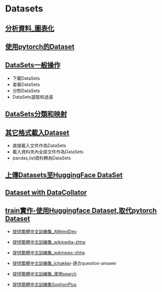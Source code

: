 # Datasets


## [分析資料_圖表化](./analyze_data.md)
## [使用pytorch的Dataset](./使用pytorch的dataset.md)

## [DataSets一般操作](./dataset一般操作.md)
- 下載DataSets
- 查看DataSets
- 分割DataSets
- DataSets選取和過濾

## [DataSets分類和映射](./dataset映射.md)

## [其它格式載入Dataset](./文件載入Dataset.md)
- 直接載入文件作為DataSets
- 載入資料夾內全部文件作為DataSets
- pandas,list資料轉為DataSets

## [上傳Datasets至HuggingFace DataSet](./上傳資料集至huggingFace.ipynb)
## [Dataset with DataCollator](./DataCollator.md)

## [train實作-使用Huggingface Dataset,取代pytorch Dataset](./pretrained.md)

- [提供繁體中文訓練集_AWeirdDev](https://huggingface.co/AWeirdDev)

- [提供繁體中文訓練集_wikipedia-zhtw](https://huggingface.co/datasets/erhwenkuo/wikipedia-zhtw)

- [提供繁體中文訓練集_wikinews-zhtw](https://huggingface.co/datasets/erhwenkuo/wikinews-zhtw)

- [提供繁體中文訓練集_lchakkei](https://huggingface.co/datasets/lchakkei/OpenOrca-Traditional-Chinese)-適合question-answer

- [提供繁體中文訓練集_使用search](https://huggingface.co/datasets?search=taiwan)

- [提供簡體中文訓練集SophonPlus](https://github.com/SophonPlus/ChineseNlpCorpus)